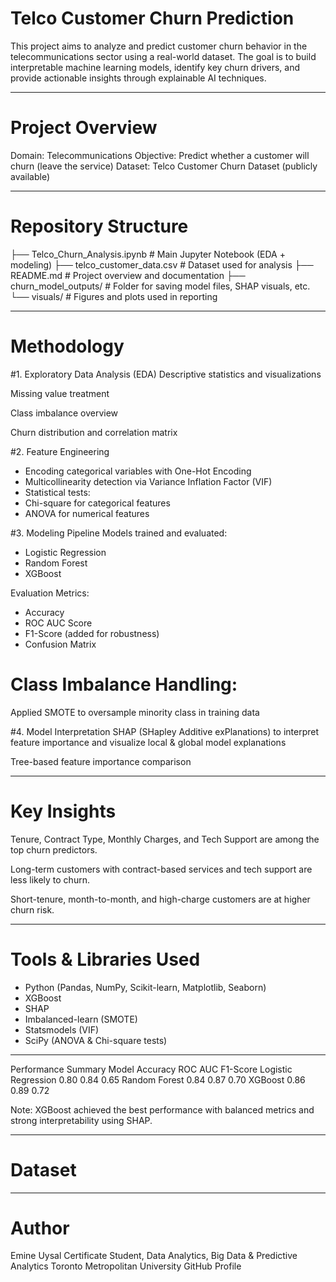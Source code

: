 # Telco Customer Churn Prediction

This project aims to analyze and predict customer churn behavior in the telecommunications sector using a real-world dataset. The goal is to build interpretable machine learning models, identify key churn drivers, and provide actionable insights through explainable AI techniques.

---

# Project Overview
Domain: Telecommunications
Objective: Predict whether a customer will churn (leave the service)
Dataset: Telco Customer Churn Dataset (publicly available)


---

# Repository Structure

├── Telco_Churn_Analysis.ipynb       # Main Jupyter Notebook (EDA + modeling)
├── telco_customer_data.csv          # Dataset used for analysis
├── README.md                        # Project overview and documentation
├── churn_model_outputs/             # Folder for saving model files, SHAP visuals, etc.
└── visuals/                         # Figures and plots used in reporting

---

# Methodology
#1. Exploratory Data Analysis (EDA)
Descriptive statistics and visualizations

Missing value treatment

Class imbalance overview

Churn distribution and correlation matrix

#2. Feature Engineering
- Encoding categorical variables with One-Hot Encoding
- Multicollinearity detection via Variance Inflation Factor (VIF)
- Statistical tests:
- Chi-square for categorical features
- ANOVA for numerical features

#3. Modeling Pipeline
Models trained and evaluated:
- Logistic Regression
- Random Forest
- XGBoost

 Evaluation Metrics:
- Accuracy
- ROC AUC Score
- F1-Score (added for robustness)
- Confusion Matrix

# Class Imbalance Handling:
Applied SMOTE to oversample minority class in training data

#4. Model Interpretation
SHAP (SHapley Additive exPlanations) to interpret feature importance and visualize local & global model explanations

Tree-based feature importance comparison

---

# Key Insights
Tenure, Contract Type, Monthly Charges, and Tech Support are among the top churn predictors.

Long-term customers with contract-based services and tech support are less likely to churn.

Short-tenure, month-to-month, and high-charge customers are at higher churn risk.

---

# Tools & Libraries Used
- Python (Pandas, NumPy, Scikit-learn, Matplotlib, Seaborn)
- XGBoost
- SHAP
- Imbalanced-learn (SMOTE)
- Statsmodels (VIF)
- SciPy (ANOVA & Chi-square tests)

---

 Performance Summary
Model	Accuracy	ROC AUC	F1-Score
Logistic Regression	0.80	0.84	0.65
Random Forest	0.84	0.87	0.70
XGBoost	0.86	0.89	0.72

Note: XGBoost achieved the best performance with balanced metrics and strong interpretability using SHAP.

---

# Dataset


---

# Author
Emine Uysal
Certificate Student, Data Analytics, Big Data & Predictive Analytics
Toronto Metropolitan University
GitHub Profile
